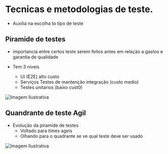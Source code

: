 # Tecnicas e metodologias de teste.

* Auxilia na escolha to tipo de teste

## Piramide de testes

* importancia entre certos teste serem feitos antes em relação a gastos e garantia de qualidade

* Tem 3 niveis
    - UI (E2E) alto custo
    - Serviços Testes de mantenção integração (custo medio)
    - Testes unitarios  (baixo cust0)

![Imagem Ilustrativa](https://lh3.googleusercontent.com/proxy/_tB6vKiDBXOPhj7eo3JWE7Cxg9Tgb5zTcWN5iGAgIaG_IjsVtouHBAZqXAu4I280Plk6JT9UBRto5Z99-EuZjNM68JLNGYfAT381WpEq5gt9FhlNf4XIhSvThoyeTKT1k1hrynnVnUtM1rTl6YuYZCc)


## Quandrante de teste Agil

- Evolução da piramide de testes
    - Voltado para times ageis
    - Olhando para o quadrante se ve qual teste deve ser usado

![Imagem Ilustrativa](https://blog.adapt.works//wp-content/uploads/2013/11/Quadrante-Teste-Agil.png)